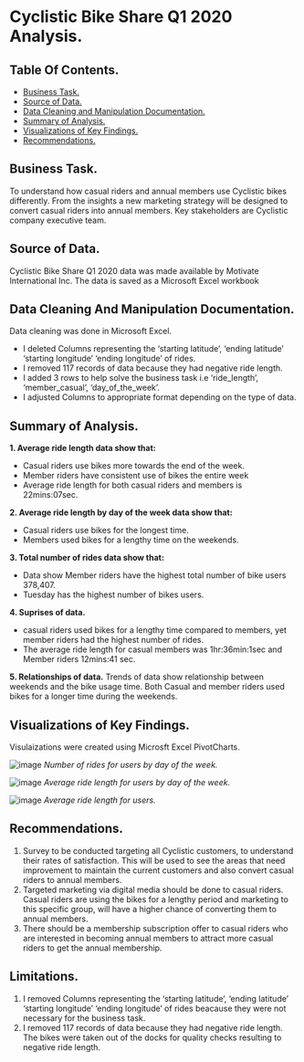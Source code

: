 # Cyclistic Bike Share Q1 2020 Analysis.

## Table Of Contents.
- [Business Task.](#business-task)
- [Source of Data.](#source-of-data)
- [Data Cleaning and Manipulation Documentation.](#data-cleaning-and-manipulation-documentation)
- [Summary of Analysis.](#summary-of-analysis)
- [Visualizations of Key Findings.](#visualizations-of-key-findings)
- [Recommendations.](#recommendations)

  
## Business Task.
To understand how casual riders and annual members use Cyclistic bikes differently. From the insights a new marketing strategy will be designed to convert casual riders into annual members.
Key stakeholders are Cyclistic company executive team.

## Source of Data.

Cyclistic Bike Share Q1 2020 data was made available by Motivate International Inc. The data is saved as a Microsoft Excel workbook

## Data Cleaning And Manipulation Documentation.

Data cleaning was done in Microsoft Excel. 
- I deleted Columns representing the ‘starting latitude’, ‘ending latitude’ ‘starting longitude’ ‘ending longitude’ of rides.
- I removed 117 records of data because they had negative ride length.
- I added 3 rows to help solve the business task i.e ‘ride_length’, ‘member_casual’, ‘day_of_the_week’.
- I adjusted Columns to appropriate format depending on the type of data.

## Summary of Analysis.

**1. Average ride length data show that:**
- Casual riders use bikes more towards the end of the week.
- Member riders have  consistent  use of bikes the entire week
- Average ride length for both casual riders and members is 22mins:07sec.

**2. Average ride length by day of the week data show that:**
- Casual riders use bikes for the longest time. 
- Members used bikes for a lengthy time on the weekends.

**3. Total number of rides data show that:**
- Data show Member riders have the highest total number of bike users 378,407.
- Tuesday has the highest number of bikes users.

**4. Suprises of data.**
- casual riders used bikes for a lengthy time compared to members, yet member riders had the highest number of rides. 
- The average ride length for casual members was 1hr:36min:1sec and Member riders 12mins:41 sec.

**5. Relationships of data.**
Trends of data show relationship between weekends and the bike usage time. Both Casual and member riders used bikes for a longer time during the weekends.

## Visualizations of Key Findings.
Visulaizations were created using Microsft Excel PivotCharts.


![image](https://github.com/emychela/Cyclistic_Bike_Share_Analysis/assets/150371945/8de8d977-e431-449a-9b4a-c55d969df776) *Number of rides for users by day of the week.*



![image](https://github.com/emychela/Cyclistic_Bike_Share_Analysis/assets/150371945/4db18987-ca4d-4ab4-840e-a43959da9019) *Average ride length for users by day of the week.*



![image](https://github.com/emychela/Cyclistic_Bike_Share_Analysis/assets/150371945/590d7b97-37ed-406b-a333-6b3e2fa30a54) *Average ride length for users.*



## Recommendations.
1. Survey to be conducted targeting all Cyclistic customers, to understand their rates of satisfaction. This will be used to see the areas that need improvement to maintain the current customers and also convert casual riders to annual members.
2. Targeted marketing via digital media should be done to casual riders. Casual riders are using the bikes for a lengthy period and marketing to this specific group, will have a higher chance of converting them to annual members.
3. There should be a membership subscription offer to casual riders who are interested in becoming annual members to attract more casual riders to get the annual membership.

## Limitations.
1. I removed Columns representing the ‘starting latitude’, ‘ending latitude’ ‘starting longitude’ ‘ending longitude’ of rides beacause they were not necessary for the business task.
2. I removed 117 records of data because they had negative ride length. The bikes were taken out of the docks for quality checks resulting to negative ride length. 



   




























